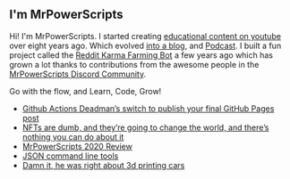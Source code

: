 ## I'm MrPowerScripts

Hi! I'm MrPowerScripts. I started creating [educational content on youtube](https://youtube.com/mrpowerscripts) over eight years ago. Which evolved [into a blog](https://mrpowerscripts.com), and [Podcast](https://anchor.fm/mrpowerscripts). I built a fun project called the [Reddit Karma Farming Bot](https://github.com/MrPowerScripts/reddit-karma-farming-bot) a few years ago which has grown a lot thanks to contributions from the awesome people in the [MrPowerScripts Discord Community](https://bit.ly/mrps-discord). 

Go with the flow, and Learn, Code, Grow!

<!--START_SECTION:feed-->
* [Github Actions Deadman’s switch to publish your final GitHub Pages post](https:&#x2F;&#x2F;mrpowerscripts.com&#x2F;github-actions-dead-man-switch&#x2F;)
* [NFTs are dumb, and they’re going to change the world, and there’s nothing you can do about it](https:&#x2F;&#x2F;mrpowerscripts.com&#x2F;nfts-are-dumb&#x2F;)
* [MrPowerScripts 2020 Review](https:&#x2F;&#x2F;mrpowerscripts.com&#x2F;mrpowerscripts-2020-review&#x2F;)
* [JSON command line tools](https:&#x2F;&#x2F;mrpowerscripts.com&#x2F;json-shell-tools&#x2F;)
* [Damn it, he was right about 3d printing cars](https:&#x2F;&#x2F;mrpowerscripts.com&#x2F;3d-printed-cars&#x2F;)
<!--END_SECTION:feed-->
